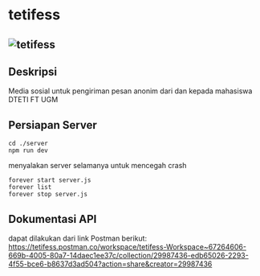 # tetifess
![tetifess](https://github.com/annisauswa/tetifess-paw/assets/24343313/4c16b078-27bd-4bfd-91ff-47d0e24d6e8e)
---

## Deskripsi
Media sosial untuk pengiriman pesan anonim dari dan kepada mahasiswa DTETI FT UGM

## Persiapan Server
```
cd ./server
npm run dev
```

menyalakan server selamanya untuk mencegah crash
```
forever start server.js
forever list
forever stop server.js
```

## Dokumentasi API
dapat dilakukan dari link Postman berikut:
https://tetifess.postman.co/workspace/tetifess-Workspace~67264606-669b-4005-80a7-14daec1ee37c/collection/29987436-edb65026-2293-4f55-bce6-b8637d3ad504?action=share&creator=29987436
